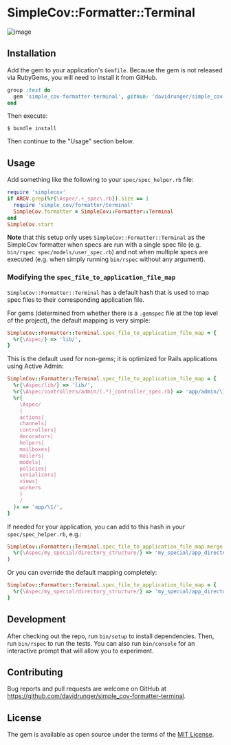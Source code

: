 # SimpleCov::Formatter::Terminal

![image](https://user-images.githubusercontent.com/8197963/195740768-e2cbb99d-7cf2-42bf-a178-2f78eb653dd3.png)

## Installation

Add the gem to your application's `Gemfile`. Because the gem is not released via RubyGems, you will
need to install it from GitHub.

```rb
group :test do
  gem 'simple_cov-formatter-terminal', github: 'davidrunger/simple_cov-formatter-terminal'
end
```

Then execute:

```
$ bundle install
```

Then continue to the "Usage" section below.

## Usage

Add something like the following to your `spec/spec_helper.rb` file:

```rb
require 'simplecov'
if ARGV.grep(%r{\Aspec/.+_spec\.rb}).size == 1
  require 'simple_cov/formatter/terminal'
  SimpleCov.formatter = SimpleCov::Formatter::Terminal
end
SimpleCov.start
```

**Note** that this setup only uses `SimpleCov::Formatter::Terminal` as the SimpleCov formatter when
specs are run with a single spec file (e.g. `bin/rspec spec/models/user_spec.rb`) and not when
multiple specs are executed (e.g. when simply running `bin/rspec` without any argument).

### Modifying the `spec_file_to_application_file_map`

`SimpleCov::Formatter::Terminal` has a default hash that is used to map spec files to their
corresponding application file.

For gems (determined from whether there is a `.gemspec` file at the top level of the project), the
default mapping is very simple:

```rb
SimpleCov::Formatter::Terminal.spec_file_to_application_file_map = {
  %r{\Aspec/} => 'lib/',
}
```

This is the default used for non-gems; it is optimized for Rails applications using Active Admin:

```rb
SimpleCov::Formatter::Terminal.spec_file_to_application_file_map = {
  %r{\Aspec/lib/} => 'lib/',
  %r{\Aspec/controllers/admin/(.*)_controller_spec.rb} => 'app/admin/\1.rb',
  %r{
    \Aspec/
    (
    actions|
    channels|
    controllers|
    decorators|
    helpers|
    mailboxes|
    mailers|
    models|
    policies|
    serializers|
    views|
    workers
    )
    /
  }x => 'app/\1/',
}
```

If needed for your application, you can add to this hash in your `spec/spec_helper.rb`, e.g.:

```rb
SimpleCov::Formatter::Terminal.spec_file_to_application_file_map.merge!(
  %r{\Aspec/my_special/directory_structure/} => 'my_special/app_directory/',
)
```

Or you can override the default mapping completely:

```rb
SimpleCov::Formatter::Terminal.spec_file_to_application_file_map = {
  %r{\Aspec/my_special/directory_structure/} => 'my_special/app_directory/',
}
```

## Development

After checking out the repo, run `bin/setup` to install dependencies. Then, run `bin/rspec` to run
the tests. You can also run `bin/console` for an interactive prompt that will allow you to
experiment.

## Contributing

Bug reports and pull requests are welcome on GitHub at
https://github.com/davidrunger/simple_cov-formatter-terminal.

## License

The gem is available as open source under the terms of the [MIT
License](https://opensource.org/licenses/MIT).
